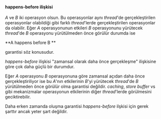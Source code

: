 #### happens-before ilişkisi

_A_ ve _B_ iki operasyon olsun. Bu operasyonlar aynı _thread_'de gerçekleştirilen operasyonlar olabildiği gibi farklı _thread_'lerde gerçekleştirilen operasyonlar da olabilir.
Eğer _A_ operasyonunun etkileri _B_ operasyonunu yürütecek _thread_'de _B_ operasyonu yürütülmeden önce görülür durumda ise

**A happens before B ** <br>

garantisi söz konusudur.

_happens-before_ ilişkisi "zamansal olarak daha önce gerçekleşme" ilişkisine göre çok daha güçlü bir durumdur.

Eğer _A_ operasyonu _B_ operasyonuna göre zamansal açıdan daha önce gerçekleştiriliyor ise bu _A_'nın etkilerinin _B_'yi yürütecek _thread_'de _B_ yürütülmeden önce görülür olma garantisi değildir. _caching_, _store buffer_ vs gibi mekanizmalar operasyonun etkilerinin diğer _thread_'lerde görülmesini geciktirebilir.

Daha erken zamanda oluşma garantisi _happens-before_ ilşkisi için gerek şarttır ancak yeter şart değildir.
